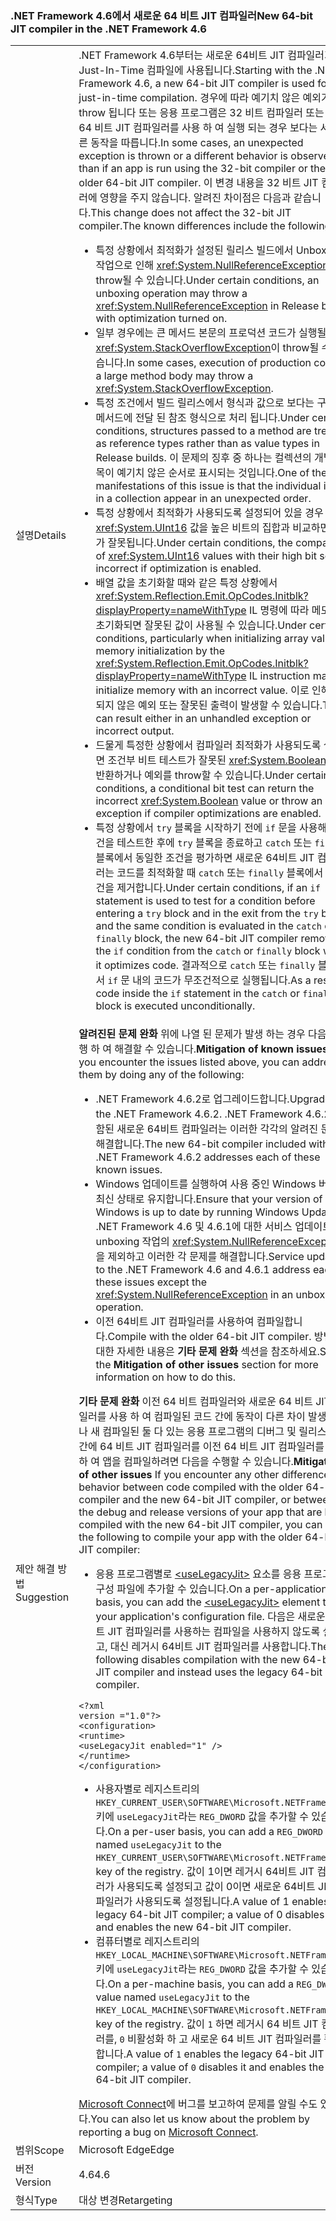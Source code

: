 ### <a name="new-64-bit-jit-compiler-in-the-net-framework-46"></a><span data-ttu-id="67101-101">.NET Framework 4.6에서 새로운 64 비트 JIT 컴파일러</span><span class="sxs-lookup"><span data-stu-id="67101-101">New 64-bit JIT compiler in the .NET Framework 4.6</span></span>

|   |   |
|---|---|
|<span data-ttu-id="67101-102">설명</span><span class="sxs-lookup"><span data-stu-id="67101-102">Details</span></span>|<span data-ttu-id="67101-103">.NET Framework 4.6부터는 새로운 64비트 JIT 컴파일러가 Just-In-Time 컴파일에 사용됩니다.</span><span class="sxs-lookup"><span data-stu-id="67101-103">Starting with the .NET Framework 4.6, a new 64-bit JIT compiler is used for just-in-time compilation.</span></span> <span data-ttu-id="67101-104">경우에 따라 예기치 않은 예외가 throw 됩니다 또는 응용 프로그램은 32 비트 컴파일러 또는 이전 64 비트 JIT 컴파일러를 사용 하 여 실행 되는 경우 보다는 서로 다른 동작을 따릅니다.</span><span class="sxs-lookup"><span data-stu-id="67101-104">In some cases, an unexpected exception is thrown or a different behavior is observed than if an app is run using the 32-bit compiler or the older 64-bit JIT compiler.</span></span> <span data-ttu-id="67101-105">이 변경 내용을 32 비트 JIT 컴파일러에 영향을 주지 않습니다. 알려진 차이점은 다음과 같습니다.</span><span class="sxs-lookup"><span data-stu-id="67101-105">This change does not affect the 32-bit JIT compiler.The known differences include the following:</span></span><ul><li><span data-ttu-id="67101-106">특정 상황에서 최적화가 설정된 릴리스 빌드에서 Unboxing 작업으로 인해 <xref:System.NullReferenceException>이 throw될 수 있습니다.</span><span class="sxs-lookup"><span data-stu-id="67101-106">Under certain conditions, an unboxing operation may throw a <xref:System.NullReferenceException> in Release builds with optimization turned on.</span></span></li><li><span data-ttu-id="67101-107">일부 경우에는 큰 메서드 본문의 프로덕션 코드가 실행될 때 <xref:System.StackOverflowException>이 throw될 수 있습니다.</span><span class="sxs-lookup"><span data-stu-id="67101-107">In some cases, execution of production code in a large method body may throw a <xref:System.StackOverflowException>.</span></span></li><li><span data-ttu-id="67101-108">특정 조건에서 빌드 릴리스에서 형식과 값으로 보다는 구조를 메서드에 전달 된 참조 형식으로 처리 됩니다.</span><span class="sxs-lookup"><span data-stu-id="67101-108">Under certain conditions, structures passed to a method are treated as reference types rather than as value types in Release builds.</span></span> <span data-ttu-id="67101-109">이 문제의 징후 중 하나는 컬렉션의 개별 항목이 예기치 않은 순서로 표시되는 것입니다.</span><span class="sxs-lookup"><span data-stu-id="67101-109">One of the manifestations of this issue is that the individual items in a collection appear in an unexpected order.</span></span></li><li><span data-ttu-id="67101-110">특정 상황에서 최적화가 사용되도록 설정되어 있을 경우 <xref:System.UInt16> 값을 높은 비트의 집합과 비교하면 결과가 잘못됩니다.</span><span class="sxs-lookup"><span data-stu-id="67101-110">Under certain conditions, the comparison of <xref:System.UInt16> values with their high bit set is incorrect if optimization is enabled.</span></span></li><li><span data-ttu-id="67101-111">배열 값을 초기화할 때와 같은 특정 상황에서 <xref:System.Reflection.Emit.OpCodes.Initblk?displayProperty=nameWithType> IL 명령에 따라 메모리가 초기화되면 잘못된 값이 사용될 수 있습니다.</span><span class="sxs-lookup"><span data-stu-id="67101-111">Under certain conditions, particularly when initializing array values, memory initialization by the <xref:System.Reflection.Emit.OpCodes.Initblk?displayProperty=nameWithType> IL instruction may initialize memory with an incorrect value.</span></span> <span data-ttu-id="67101-112">이로 인해 처리되지 않은 예외 또는 잘못된 출력이 발생할 수 있습니다.</span><span class="sxs-lookup"><span data-stu-id="67101-112">This can result either in an unhandled exception or incorrect output.</span></span></li><li><span data-ttu-id="67101-113">드물게 특정한 상황에서 컴파일러 최적화가 사용되도록 설정되면 조건부 비트 테스트가 잘못된 <xref:System.Boolean> 값을 반환하거나 예외를 throw할 수 있습니다.</span><span class="sxs-lookup"><span data-stu-id="67101-113">Under certain rare conditions, a conditional bit test can return the incorrect <xref:System.Boolean> value or throw an exception if compiler optimizations are enabled.</span></span></li><li><span data-ttu-id="67101-114">특정 상황에서 <code>try</code> 블록을 시작하기 전에 <code>if</code> 문을 사용해서 조건을 테스트한 후에 <code>try</code> 블록을 종료하고 <code>catch</code> 또는 <code>finally</code> 블록에서 동일한 조건을 평가하면 새로운 64비트 JIT 컴파일러는 코드를 최적화할 때 <code>catch</code> 또는 <code>finally</code> 블록에서 <code>if</code> 조건을 제거합니다.</span><span class="sxs-lookup"><span data-stu-id="67101-114">Under certain conditions, if an <code>if</code> statement is used to test for a condition before entering  a <code>try</code> block and in the exit from the <code>try</code> block, and the same condition is evaluated in the <code>catch</code> or <code>finally</code> block, the new 64-bit JIT compiler removes the <code>if</code> condition from the <code>catch</code> or <code>finally</code> block when it optimizes code.</span></span> <span data-ttu-id="67101-115">결과적으로 <code>catch</code> 또는 <code>finally</code> 블록에서 <code>if</code> 문 내의 코드가 무조건적으로 실행됩니다.</span><span class="sxs-lookup"><span data-stu-id="67101-115">As a result, code inside the <code>if</code> statement in the <code>catch</code> or <code>finally</code> block is executed unconditionally.</span></span></li></ul>|
|<span data-ttu-id="67101-116">제안 해결 방법</span><span class="sxs-lookup"><span data-stu-id="67101-116">Suggestion</span></span>|<span data-ttu-id="67101-117"><strong>알려진된 문제 완화</strong> 위에 나열 된 문제가 발생 하는 경우 다음을 수행 하 여 해결할 수 있습니다.</span><span class="sxs-lookup"><span data-stu-id="67101-117"><strong>Mitigation of known issues</strong> If you encounter the issues listed above, you can address them by doing any of the following:</span></span><ul><li><span data-ttu-id="67101-118">.NET Framework 4.6.2로 업그레이드합니다.</span><span class="sxs-lookup"><span data-stu-id="67101-118">Upgrade to the .NET Framework 4.6.2.</span></span> <span data-ttu-id="67101-119">.NET Framework 4.6.2에 포함된 새로운 64비트 컴파일러는 이러한 각각의 알려진 문제를 해결합니다.</span><span class="sxs-lookup"><span data-stu-id="67101-119">The new 64-bit compiler included with the .NET Framework 4.6.2 addresses each of these known issues.</span></span></li><li><span data-ttu-id="67101-120">Windows 업데이트를 실행하여 사용 중인 Windows 버전을 최신 상태로 유지합니다.</span><span class="sxs-lookup"><span data-stu-id="67101-120">Ensure that your version of Windows is up to date by running Windows Update.</span></span> <span data-ttu-id="67101-121">.NET Framework 4.6 및 4.6.1에 대한 서비스 업데이트는 unboxing 작업의 <xref:System.NullReferenceException>을 제외하고 이러한 각 문제를 해결합니다.</span><span class="sxs-lookup"><span data-stu-id="67101-121">Service updates to the .NET Framework 4.6 and 4.6.1 address each of these issues except the <xref:System.NullReferenceException> in an unboxing operation.</span></span></li><li><span data-ttu-id="67101-122">이전 64비트 JIT 컴파일러를 사용하여 컴파일합니다.</span><span class="sxs-lookup"><span data-stu-id="67101-122">Compile with the older 64-bit JIT compiler.</span></span> <span data-ttu-id="67101-123">방법에 대한 자세한 내용은 <strong>기타 문제 완화</strong> 섹션을 참조하세요.</span><span class="sxs-lookup"><span data-stu-id="67101-123">See the <strong>Mitigation of other issues</strong> section for more information on how to do this.</span></span></li></ul><span data-ttu-id="67101-124"><strong>기타 문제 완화</strong> 이전 64 비트 컴파일러와 새로운 64 비트 JIT 컴파일러를 사용 하 여 컴파일된 코드 간에 동작이 다른 차이 발생 하거나 새 컴파일된 둘 다 있는 응용 프로그램의 디버그 및 릴리스 버전 간에 64 비트 JIT 컴파일러를 이전 64 비트 JIT 컴파일러를 사용 하 여 앱을 컴파일하려면 다음을 수행할 수 있습니다.</span><span class="sxs-lookup"><span data-stu-id="67101-124"><strong>Mitigation of other issues</strong> If you encounter any other difference in behavior between code compiled with the older 64-bit compiler and the new 64-bit JIT compiler, or between the debug and release versions of your app that are both compiled with the new 64-bit JIT compiler, you can do the following to compile your app with the older 64-bit JIT compiler:</span></span><ul><li><span data-ttu-id="67101-125">응용 프로그램별로 [\<useLegacyJit>](~/docs/framework/configure-apps/file-schema/runtime/uselegacyjit-element.md) 요소를 응용 프로그램의 구성 파일에 추가할 수 있습니다.</span><span class="sxs-lookup"><span data-stu-id="67101-125">On a per-application basis, you can add the [\<useLegacyJit>](~/docs/framework/configure-apps/file-schema/runtime/uselegacyjit-element.md) element to your application's configuration file.</span></span> <span data-ttu-id="67101-126">다음은 새로운 64비트 JIT 컴파일러를 사용하는 컴파일을 사용하지 않도록 설정하고, 대신 레거시 64비트 JIT 컴파일러를 사용합니다.</span><span class="sxs-lookup"><span data-stu-id="67101-126">The following disables compilation with the new 64-bit JIT compiler and instead uses the legacy 64-bit JIT compiler.</span></span></li></ul><pre><code class="language-xml">&lt;?xml version =&quot;1.0&quot;?&gt;&#13;&#10;&lt;configuration&gt;&#13;&#10;&lt;runtime&gt;&#13;&#10;&lt;useLegacyJit enabled=&quot;1&quot; /&gt;&#13;&#10;&lt;/runtime&gt;&#13;&#10;&lt;/configuration&gt;&#13;&#10;</code></pre><ul><li><span data-ttu-id="67101-127">사용자별로 레지스트리의 <code>HKEY_CURRENT_USER\SOFTWARE\Microsoft\.NETFramework</code> 키에 <code>useLegacyJit</code>라는 <code>REG_DWORD</code> 값을 추가할 수 있습니다.</span><span class="sxs-lookup"><span data-stu-id="67101-127">On a per-user basis, you can add a <code>REG_DWORD</code> value named <code>useLegacyJit</code> to the <code>HKEY_CURRENT_USER\SOFTWARE\Microsoft\.NETFramework</code> key of the registry.</span></span> <span data-ttu-id="67101-128">값이 1이면 레거시 64비트 JIT 컴파일러가 사용되도록 설정되고 값이 0이면 새로운 64비트 JIT 컴파일러가 사용되도록 설정됩니다.</span><span class="sxs-lookup"><span data-stu-id="67101-128">A value of 1 enables the legacy 64-bit JIT compiler; a value of 0 disables it and enables the new 64-bit JIT compiler.</span></span></li><li><span data-ttu-id="67101-129">컴퓨터별로 레지스트리의 <code>HKEY_LOCAL_MACHINE\SOFTWARE\Microsoft\.NETFramework</code> 키에 <code>useLegacyJit</code>라는 <code>REG_DWORD</code> 값을 추가할 수 있습니다.</span><span class="sxs-lookup"><span data-stu-id="67101-129">On a per-machine basis, you can add a <code>REG_DWORD</code> value named <code>useLegacyJit</code> to the <code>HKEY_LOCAL_MACHINE\SOFTWARE\Microsoft\.NETFramework</code> key of the registry.</span></span> <span data-ttu-id="67101-130">값이 <code>1</code> 하면 레거시 64 비트 JIT 컴파일러를, <code>0</code> 비활성화 하 고 새로운 64 비트 JIT 컴파일러를 활성화 합니다.</span><span class="sxs-lookup"><span data-stu-id="67101-130">A value of <code>1</code> enables the legacy 64-bit JIT compiler; a value of <code>0</code> disables it and enables the new 64-bit JIT compiler.</span></span></li></ul><span data-ttu-id="67101-131">[Microsoft Connect](https://connect.microsoft.com/VisualStudio)에 버그를 보고하여 문제를 알릴 수도 있습니다.</span><span class="sxs-lookup"><span data-stu-id="67101-131">You can also let us know about the problem by reporting a bug on [Microsoft Connect](https://connect.microsoft.com/VisualStudio).</span></span>|
|<span data-ttu-id="67101-132">범위</span><span class="sxs-lookup"><span data-stu-id="67101-132">Scope</span></span>|<span data-ttu-id="67101-133">Microsoft Edge</span><span class="sxs-lookup"><span data-stu-id="67101-133">Edge</span></span>|
|<span data-ttu-id="67101-134">버전</span><span class="sxs-lookup"><span data-stu-id="67101-134">Version</span></span>|<span data-ttu-id="67101-135">4.6</span><span class="sxs-lookup"><span data-stu-id="67101-135">4.6</span></span>|
|<span data-ttu-id="67101-136">형식</span><span class="sxs-lookup"><span data-stu-id="67101-136">Type</span></span>|<span data-ttu-id="67101-137">대상 변경</span><span class="sxs-lookup"><span data-stu-id="67101-137">Retargeting</span></span>|

